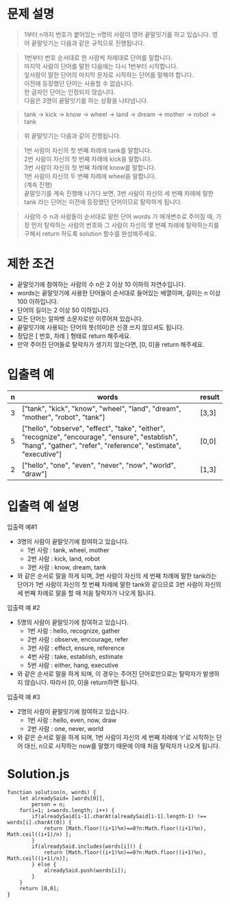 # 문제 설명

> 1부터 n까지 번호가 붙어있는 n명의 사람이 영어 끝말잇기를 하고 있습니다. 영어 끝말잇기는 다음과 같은 규칙으로 진행됩니다.

> 1번부터 번호 순서대로 한 사람씩 차례대로 단어를 말합니다.  
> 마지막 사람이 단어를 말한 다음에는 다시 1번부터 시작합니다.  
> 앞사람이 말한 단어의 마지막 문자로 시작하는 단어를 말해야 합니다.  
> 이전에 등장했던 단어는 사용할 수 없습니다.  
> 한 글자인 단어는 인정되지 않습니다.  
> 다음은 3명이 끝말잇기를 하는 상황을 나타냅니다.

> tank → kick → know → wheel → land → dream → mother → robot → tank

> 위 끝말잇기는 다음과 같이 진행됩니다.

> 1번 사람이 자신의 첫 번째 차례에 tank를 말합니다.  
> 2번 사람이 자신의 첫 번째 차례에 kick을 말합니다.  
> 3번 사람이 자신의 첫 번째 차례에 know를 말합니다.  
> 1번 사람이 자신의 두 번째 차례에 wheel을 말합니다.  
> (계속 진행)  
> 끝말잇기를 계속 진행해 나가다 보면, 3번 사람이 자신의 세 번째 차례에 말한 tank 라는 단어는 이전에 등장했던 단어이므로 탈락하게 됩니다.

> 사람의 수 n과 사람들이 순서대로 말한 단어 words 가 매개변수로 주어질 때, 가장 먼저 탈락하는 사람의 번호와 그 사람이 자신의 몇 번째 차례에 탈락하는지를 구해서 return 하도록 solution 함수를 완성해주세요.

# 제한 조건

-   끝말잇기에 참여하는 사람의 수 n은 2 이상 10 이하의 자연수입니다.
-   words는 끝말잇기에 사용한 단어들이 순서대로 들어있는 배열이며, 길이는 n 이상 100 이하입니다.
-   단어의 길이는 2 이상 50 이하입니다.
-   모든 단어는 알파벳 소문자로만 이루어져 있습니다.
-   끝말잇기에 사용되는 단어의 뜻(의미)은 신경 쓰지 않으셔도 됩니다.
-   정답은 \[ 번호, 차례 \] 형태로 return 해주세요.
-   만약 주어진 단어들로 탈락자가 생기지 않는다면, \[0, 0\]을 return 해주세요.

# 입출력 예

| n | words | result |
| --- | --- | --- |
| 3 | \["tank", "kick", "know", "wheel", "land", "dream", "mother", "robot", "tank"\] | \[3,3\] |
| 5 | \["hello", "observe", "effect", "take", "either", "recognize", "encourage", "ensure", "establish", "hang", "gather", "refer", "reference", "estimate", "executive"\] | \[0,0\] |
| 2 | \["hello", "one", "even", "never", "now", "world", "draw"\] | \[1,3\] |

# 입출력 예 설명

입출력 예#1

-   3명의 사람이 끝말잇기에 참여하고 있습니다.
    -   1번 사람 : tank, wheel, mother
    -   2번 사람 : kick, land, robot
    -   3번 사람 : know, dream, tank
-   와 같은 순서로 말을 하게 되며, 3번 사람이 자신의 세 번째 차례에 말한 tank라는 단어가 1번 사람이 자신의 첫 번째 차례에 말한 tank와 같으므로 3번 사람이 자신의 세 번째 차례로 말을 할 때 처음 탈락자가 나오게 됩니다.

입출력 예 #2

-   5명의 사람이 끝말잇기에 참여하고 있습니다.
    -   1번 사람 : hello, recognize, gather
    -   2번 사람 : observe, encourage, refer
    -   3번 사람 : effect, ensure, reference
    -   4번 사람 : take, establish, estimate
    -   5번 사람 : either, hang, executive
-   와 같은 순서로 말을 하게 되며, 이 경우는 주어진 단어로만으로는 탈락자가 발생하지 않습니다. 따라서 \[0, 0\]을 return하면 됩니다.

입출력 예 #3

-   2명의 사람이 끝말잇기에 참여하고 있습니다.
    -   1번 사람 : hello, even, now, draw
    -   2번 사람 : one, never, world
-   와 같은 순서로 말을 하게 되며, 1번 사람이 자신의 세 번째 차례에 'r'로 시작하는 단어 대신, n으로 시작하는 now를 말했기 때문에 이때 처음 탈락자가 나오게 됩니다.

# Solution.js

```
function solution(n, words) {
    let alreadySaid= [words[0]],
        person = n;
    for(i=1; i<words.length; i++) {
        if(alreadySaid[i-1].charAt(alreadySaid[i-1].length-1) !== words[i].charAt(0)) {
            return [Math.floor((i+1)%n)==0?n:Math.floor((i+1)%n), Math.ceil((i+1)/n) ];
        }
        if(alreadySaid.includes(words[i])) {
            return [Math.floor((i+1)%n)==0?n:Math.floor((i+1)%n), Math.ceil((i+1)/n)];
        } else {
            alreadySaid.push(words[i]);
        }
    }
    return [0,0];
}
```